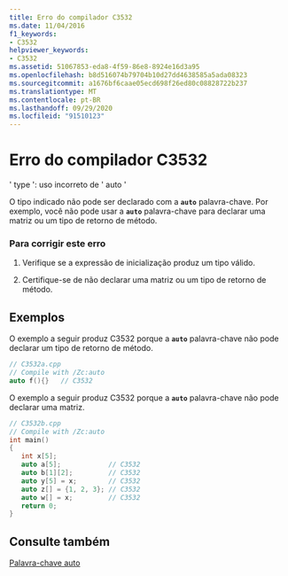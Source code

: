 ```yaml
---
title: Erro do compilador C3532
ms.date: 11/04/2016
f1_keywords:
- C3532
helpviewer_keywords:
- C3532
ms.assetid: 51067853-eda8-4f59-86e8-8924e16d3a95
ms.openlocfilehash: b8d516074b79704b10d27dd4638585a5ada08323
ms.sourcegitcommit: a1676bf6caae05ecd698f26ed80c08828722b237
ms.translationtype: MT
ms.contentlocale: pt-BR
ms.lasthandoff: 09/29/2020
ms.locfileid: "91510123"
---
```

# <a name="compiler-error-c3532"></a>Erro do compilador C3532

' type ': uso incorreto de ' auto '

O tipo indicado não pode ser declarado com a **`auto`** palavra-chave. Por exemplo, você não pode usar a **`auto`** palavra-chave para declarar uma matriz ou um tipo de retorno de método.

### <a name="to-correct-this-error"></a>Para corrigir este erro

1. Verifique se a expressão de inicialização produz um tipo válido.

1. Certifique-se de não declarar uma matriz ou um tipo de retorno de método.

## <a name="examples"></a>Exemplos

O exemplo a seguir produz C3532 porque a **`auto`** palavra-chave não pode declarar um tipo de retorno de método.

```cpp
// C3532a.cpp
// Compile with /Zc:auto
auto f(){}   // C3532
```

O exemplo a seguir produz C3532 porque a **`auto`** palavra-chave não pode declarar uma matriz.

```cpp
// C3532b.cpp
// Compile with /Zc:auto
int main()
{
   int x[5];
   auto a[5];            // C3532
   auto b[1][2];         // C3532
   auto y[5] = x;        // C3532
   auto z[] = {1, 2, 3}; // C3532
   auto w[] = x;         // C3532
   return 0;
}
```

## <a name="see-also"></a>Consulte também

[Palavra-chave auto](../../cpp/auto-cpp.md)
